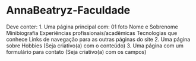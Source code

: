 # AnnaBeatryz-Faculdade
Deve conter: 1. Uma página principal com: 01 foto Nome e Sobrenome Minibiografia Experiências profissionais/acadêmicas Tecnologias que conhece Links de navegação para as outras páginas do site 2. Uma página sobre Hobbies (Seja criativo(a) com o conteúdo) 3. Uma página com um formulário para contato (Seja criativo(a) com os campos)
